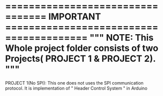 
=================================  IMPORTANT  ========================================
"""
NOTE: This Whole project folder consists of two Projects( PROJECT 1 & PROJECT 2).
"""
==================================================================================
PROJECT 1(No SPI): This one does not uses the SPI communication protocol. 
It is implementation of " Header Control System " in Arduino
